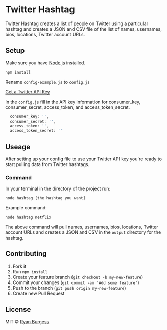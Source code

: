 # Twitter Hashtag
Twitter Hashtag creates a list of people on Twitter using a particular hashtag and creates a JSON and CSV file of the list of names, usernames, bios, locations, Twitter account URLs.

## Setup
Make sure you have [Node.js](https://nodejs.org) installed.

```js
npm install
```

Rename `config-example.js` to `config.js`

[Get a Twitter API Key](https://apps.twitter.com/app/new)

In the `config.js` fill in the API key information for consumer_key, consumer_secret, access_token, and access_token_secret.
```js
  consumer_key: '',  
  consumer_secret: '',
  access_token: '',  
  access_token_secret: ''
```

## Useage
After setting up your config file to use your Twitter API key you're ready to start pulling data from Twitter hashtags.

### Command
In your terminal in the directory of the project run:
```js
node hashtag [the hashtag you want]
```

Example command:
```js
node hashtag netflix
```

The above command will pull names, usernames, bios, locations, Twitter account URLs and creates a JSON and CSV in the `output` directory for the hashtag.


## Contributing
1. Fork it
2. Run `npm install`
3. Create your feature branch (`git checkout -b my-new-feature`)
4. Commit your changes (`git commit -am 'Add some feature'`)
5. Push to the branch (`git push origin my-new-feature`)
6. Create new Pull Request

## License
MIT © [Ryan Burgess](http://github.com/ryanburgess)